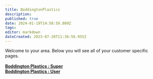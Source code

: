 ```yaml
---
title: BoddingtonPlastics
description: 
published: true
date: 2024-01-19T14:58:59.809Z
tags: 
editor: markdown
dateCreated: 2023-07-20T11:36:56.955Z
---
```


Welcome to your area. Below you will see all of your customer specific pages.<br><br><b>[Boddington Plastics : Super](/Apps/Customers/BoddingtonPlastics/BoddingtonPlastics~Super)<br></b><b>[Boddington Plastics : User](/Apps/Customers/BoddingtonPlastics/BoddingtonPlastics~User)<br></b>